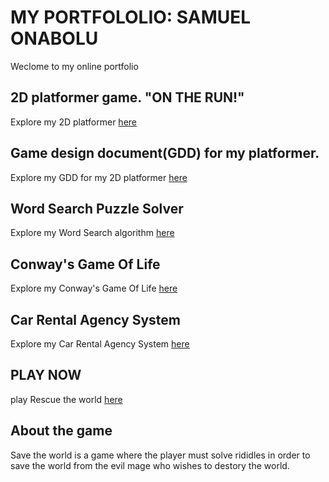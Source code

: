  
# MY PORTFOLOLIO: SAMUEL ONABOLU 

Weclome to my online portfolio

## 2D platformer game. "ON THE RUN!"

Explore my 2D platformer [here](https://drive.google.com/file/d/1ewPGjImuHPgDzVxK0S-dXYAne72HvqE_/view)

## Game design document(GDD) for my platformer.

Explore my GDD for my 2D platformer [here](https://docs.google.com/document/d/1VeNlszUQivH_DP-7d6kPE2j07PcCRVxncuHkf9Vl-D4/edit)

## Word Search Puzzle Solver
Explore my Word Search algorithm [here](https://drive.google.com/file/d/1Xpdx0k-C4EqBWol18S4ICRLNLbLuenNl/view?usp=sharing)

## Conway's Game Of Life
Explore my Conway's Game Of Life [here](https://drive.google.com/file/d/1ZUt4AeuRMGEuWMoe5hz-K04Yg2kSpUCz/view?usp=sharing)

## Car Rental Agency System
Explore my Car Rental Agency System [here](https://drive.google.com/file/d/1Af5Gb-BoBA5qpyndQIVaq9Vr-BSuBJhY/view?usp=sharing)

## PLAY NOW
 play Rescue the world [here](final_build/final_build.html)
 
## About the game
Save the world is a game where the player must solve rididles in order to save the world from the evil mage who wishes to destory the world.
 
 

